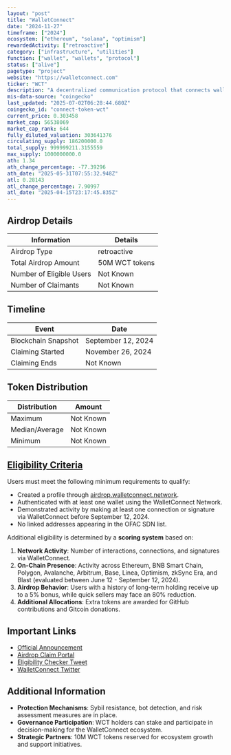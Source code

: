 ```yaml
---
layout: "post"
title: "WalletConnect"
date: "2024-11-27"
timeframe: ["2024"]
ecosystem: ["ethereum", "solana", "optimism"]
rewardedActivity: ["retroactive"]
category: ["infrastructure", "utilities"]
function: ["wallet", "wallets", "protocol"]
status: ["alive"]
pagetype: "project"
website: "https://walletconnect.com"
ticker: "WCT"
description: "A decentralized communication protocol that connects wallets and dApps across multiple blockchain networks."
mis-data-source: "coingecko"
last_updated: "2025-07-02T06:28:44.680Z"
coingecko_id: "connect-token-wct"
current_price: 0.303458
market_cap: 56538069
market_cap_rank: 644
fully_diluted_valuation: 303641376
circulating_supply: 186200000.0
total_supply: 999999211.3155559
max_supply: 1000000000.0
ath: 1.34
ath_change_percentage: -77.39296
ath_date: "2025-05-31T07:55:32.948Z"
atl: 0.28143
atl_change_percentage: 7.90997
atl_date: "2025-04-15T23:17:45.835Z"
---
```


## Airdrop Details

| Information              | Details        |
| ------------------------ | -------------- |
| Airdrop Type             | retroactive    |
| Total Airdrop Amount     | 50M WCT tokens |
| Number of Eligible Users | Not Known      |
| Number of Claimants      | Not Known      |

## Timeline

| Event               | Date               |
| ------------------- | ------------------ |
| Blockchain Snapshot | September 12, 2024 |
| Claiming Started    | November 26, 2024  |
| Claiming Ends       | Not Known          |

## Token Distribution

| Distribution   | Amount    |
| -------------- | --------- |
| Maximum        | Not Known |
| Median/Average | Not Known |
| Minimum        | Not Known |

## [Eligibility Criteria](https://docs.walletconnect.network/airdrop-season-1/)

Users must meet the following minimum requirements to qualify:

- Created a profile through [airdrop.walletconnect.network](https://airdrop.walletconnect.network).
- Authenticated with at least one wallet using the WalletConnect Network.
- Demonstrated activity by making at least one connection or signature via WalletConnect before September 12, 2024.
- No linked addresses appearing in the OFAC SDN list.

Additional eligibility is determined by a **scoring system** based on:

1. **Network Activity**: Number of interactions, connections, and signatures via WalletConnect.
2. **On-Chain Presence**: Activity across Ethereum, BNB Smart Chain, Polygon, Avalanche, Arbitrum, Base, Linea, Optimism, zkSync Era, and Blast (evaluated between June 12 - September 12, 2024).
3. **Airdrop Behavior**: Users with a history of long-term holding receive up to a 5% bonus, while quick sellers may face an 80% reduction.
4. **Additional Allocations**: Extra tokens are awarded for GitHub contributions and Gitcoin donations.

## Important Links

- [Official Announcement](https://docs.walletconnect.network/airdrop-season-1/)
- [Airdrop Claim Portal](https://airdrop.walletconnect.network)
- [Eligibility Checker Tweet](https://x.com/WalletConnect/status/1859225191580385728)
- [WalletConnect Twitter](https://x.com/WalletConnect)

## Additional Information

- **Protection Mechanisms**: Sybil resistance, bot detection, and risk assessment measures are in place.
- **Governance Participation**: WCT holders can stake and participate in decision-making for the WalletConnect ecosystem.
- **Strategic Partners**: 10M WCT tokens reserved for ecosystem growth and support initiatives.